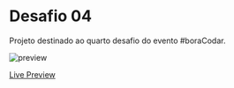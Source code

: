 # Desafio 04

Projeto destinado ao quarto desafio do evento #boraCodar.

![preview](https://user-images.githubusercontent.com/32278696/215122443-035c05dd-aba4-4b5c-a70b-add9833e8647.png)

[Live Preview](https://desafio04-red.vercel.app/)
